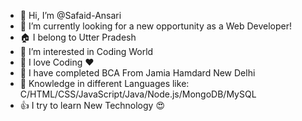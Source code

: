 - 👋 Hi, I’m @Safaid-Ansari
- 🔭 I’m currently looking for a new opportunity as a Web Developer!
- 🏠 I belong to Utter Pradesh  
- 👀 I’m interested in Coding World  
- 🙌 I love Coding ❤ 
- 🌱 I have completed BCA From Jamia Hamdard New Delhi 
- 💞️ Knowledge in different Languages like:  C/HTML/CSS/JavaScript/Java/Node.js/MongoDB/MySQL
- 👍 I try to learn New Technology 😍

<!---
Safaid-Ansari/Safaid-Ansari is a ✨ special ✨ repository because its `README.md` (this file) appears on your GitHub profile.
You can click the Preview link to take a look at your changes.
--->
